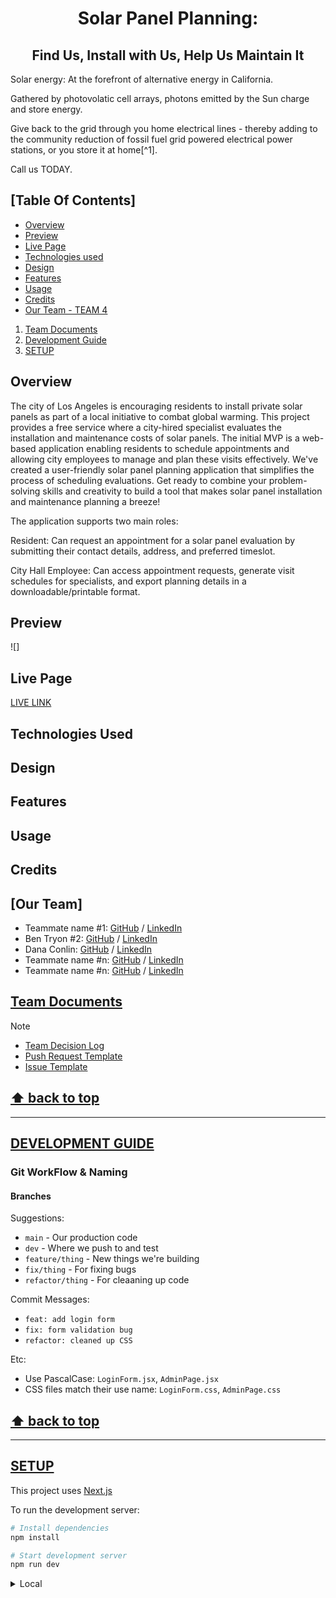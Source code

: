 <h1 align="center">Solar Panel Planning:</h1>
<h2 align="center">Find Us, Install with Us, Help Us Maintain It</h2>

Solar energy: At the forefront of alternative energy in California.

Gathered by photovolatic cell arrays, photons emitted by the Sun charge and store energy.

Give back to the grid through you home electrical lines - thereby adding to the community reduction of fossil fuel grid powered electrical power stations, or you store it at home[^1].

Call us TODAY.

## [Table Of Contents]

- [Overview](#overview)
- [Preview](#preview)
- [Live Page](#live-page)
- [Technologies used](#technologies-used)
- [Design](#design)
- [Features](#features)
- [Usage](#usage)
- [Credits](#credits)
- [Our Team - TEAM 4](#our-team)

1. [Team Documents](#3)
1. [Development Guide](#4)
1. [SETUP](#5)

## Overview

The city of Los Angeles is encouraging residents to install private solar panels as part of a local initiative to combat global warming. This project provides a free service where a city-hired specialist evaluates the installation and maintenance costs of solar panels. The initial MVP is a web-based application enabling residents to schedule appointments and allowing city employees to manage and plan these visits effectively. We've created a user-friendly solar panel planning application that simplifies the process of scheduling evaluations. Get ready to combine your problem-solving skills and creativity to build a tool that makes solar panel installation and maintenance planning a breeze!

The application supports two main roles:

Resident: Can request an appointment for a solar panel evaluation by submitting their contact details, address, and preferred timeslot.

City Hall Employee: Can access appointment requests, generate visit schedules for specialists, and export planning details in a downloadable/printable format.

## Preview 

![]

## Live Page

[LIVE LINK](https://github.com/chingu-voyages/v52-tier1-team-04)

## Technologies Used

## Design

## Features

## Usage

## Credits

## [Our Team]

<a name="types--our_team"></a>

- Teammate name #1: [GitHub](https://github.com/ghaccountname) / [LinkedIn](https://linkedin.com/in/liaccountname)
- Ben Tryon #2: [GitHub](https://github.com/bbbb4tryon) / [LinkedIn]()
- Dana Conlin: [GitHub](https://github.com/dcunivers) / [LinkedIn](https://linkedin.com/in/danacconlin)
- Teammate name #n: [GitHub](https://github.com/ghaccountname) / [LinkedIn](https://linkedin.com/in/liaccountname)
- Teammate name #n: [GitHub](https://github.com/ghaccountname) / [LinkedIn](https://linkedin.com/in/liaccountname)


## [Team Documents](#2)

> [!NOTE]
>
> - [Team Decision Log](./docs/team_decision_log.md)
> - [Push Request Template](.github/PULL_TEMPLATE/pull_request_template.md)
> - [Issue Template](.github/ISSUE_TEMPLATE/task-template.md)


## **[⬆ back to top](#table-of-contents)**

---

## [DEVELOPMENT GUIDE](#3)

### Git WorkFlow & Naming

#### Branches

Suggestions:

- `main` - Our production code
- `dev` - Where we push to and test
- `feature/thing` - New things we're building
- `fix/thing` - For fixing bugs
- `refactor/thing` - For cleaaning up code

Commit Messages:

- `feat: add login form`
- `fix: form validation bug`
- `refactor: cleaned up CSS`

Etc:

- Use PascalCase: `LoginForm.jsx`, `AdminPage.jsx`
- CSS files match their use name: `LoginForm.css`, `AdminPage.css`

## **[⬆ back to top](#table-of-contents)**

---

## [SETUP](#4)

This project uses [Next.js](https://nextjs.org)

To run the development server:

```bash
# Install dependencies
npm install

# Start development server
npm run dev
```

<details>
    <summary>Local</summary>
    <p>Local server address: [http://localhost:3000](http://localhost:3000)</p>
</details>
